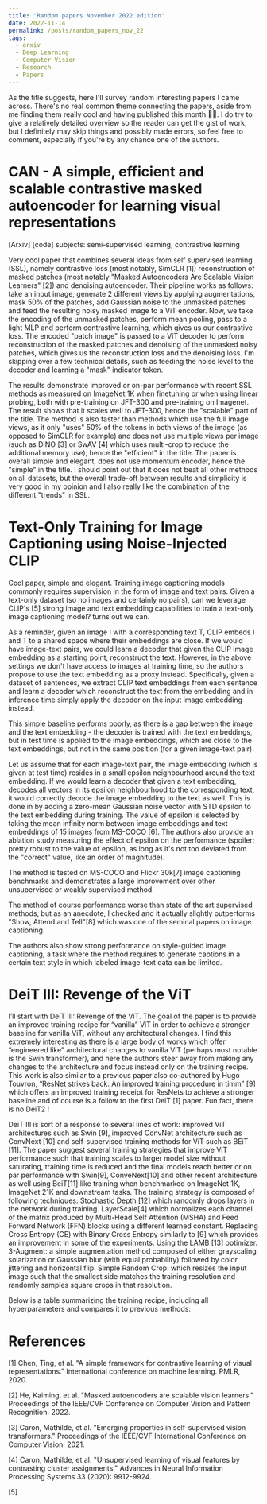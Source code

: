 ```yaml
---
title: 'Random papers November 2022 edition'
date: 2022-11-14
permalink: /posts/random_papers_nov_22
tags:
  - arxiv
  - Deep Learning
  - Computer Vision
  - Research
  - Papers
---
```


As the title suggests, here I'll survey random interesting papers I came across. There's no real common theme connecting the papers, aside from me finding them really cool and having published this month 🤷‍♂️. I do try to give a relatively detailed overview so the reader can get the gist of work, but I definitely may skip things and possibly made errors, so feel free to comment, especially if you're by any chance one of the authors. 

CAN - A simple, efficient and scalable contrastive masked autoencoder for learning visual representations
======
[Arxiv] [code] subjects: semi-supervised learning, contrastive learning

Very cool paper that combines several ideas from self supervised learning (SSL), namely contrastive loss (most notably, SimCLR [1]) reconstruction of masked patches (most notably "Masked Autoencoders Are Scalable Vision Learners" [2]) and denoising autoencoder. Their pipeline works as follows: take an input image, generate 2 different views by applying augmentations, mask 50% of the patches, add Gaussian noise to the unmasked patches and feed the resulting noisy masked image to a ViT encoder. Now, we take the encoding of the unmasked patches, perform mean pooling, pass to a light MLP and perform contrastive learning, which gives us our contrastive loss. The encoded "patch image" is passed to a ViT decoder to perform reconstruction of the masked patches and denoising of the unmasked noisy patches, which gives us the reconstruction loss and the denoising loss. I'm skipping over a few technical details, such as feeding the noise level to the decoder and learning a "mask" indicator token.

The results demonstrate improved or on-par performance with recent SSL methods as measured on ImageNet 1K when finetuning or when using linear probing, both with pre-training on JFT-300 and pre-training on Imagenet. The result shows that it scales well to JFT-300, hence the "scalable" part of the title. The method is also faster than methods which use the full image views, as it only "uses" 50% of the tokens in both views of the image (as opposed to SimCLR for example) and does not use multiple views per image (such as DINO [3] or SwAV [4] which uses multi-crop to reduce the additional memory use), hence the "efficient" in the title. The paper is overall simple and elegant, does not use momentum encoder, hence the "simple" in the title. I should point out that it does not beat all other methods on all datasets, but the overall trade-off between results and simplicity is very good in my opinion and I also really like the combination of the different "trends" in SSL. 




Text-Only Training for Image Captioning using Noise-Injected CLIP
======

Cool paper, simple and elegant. Training image captioning models commonly requires supervision in the form of image and text pairs. Given a text-only dataset (so no images and certainly no pairs), can we leverage CLIP's [5] strong image and text embedding capabilities to train a text-only image captioning model? turns out we can.

As a reminder, given an image I with a corresponding text T, CLIP embeds I and T to a shared space where their embeddings are close. If we would have image-text pairs, we could learn a decoder that given the CLIP image embedding as a starting point, reconstruct the text. However, in the above settings we don't have access to images at training time, so the authors propose to use the text embedding as a proxy instead. Specifically, given a dataset of sentences, we extract CLIP text embeddings from each sentence and learn a decoder which reconstruct the text from the embedding and in inference time simply apply the decoder on the input image embedding instead.

This simple baseline performs poorly, as there is a gap between the image and the text embedding - the decoder is trained with the text embeddings, but in test time is applied to the image embeddings, which are close to the text embeddings, but not in the same position (for a given image-text pair).

Let us assume that for each image-text pair, the image embedding (which is given at test time) resides in a small epsilon neighbourhood around the text embedding. If we would learn a decoder that given a text embedding, decodes all vectors in its epsilon neighbourhood to the corresponding text, it would correctly decode the image embedding to the text as well. This is done in by adding a zero-mean Gaussian noise vector with STD epsilon to the text embedding during training. The value of epsilon is selected by taking the mean infinity norm between image embeddings and text embeddings of 15 images from MS-COCO [6]. The authors also provide an ablation study measuring the effect of epsilon on the performance (spoiler: pretty robust to the value of epsilon, as long as it's not too deviated from the "correct" value, like an order of magnitude).

The method is tested on MS-COCO and Flickr 30k[7]  image captioning benchmarks and demonstrates a large improvement over other unsupervised or weakly supervised method.

The method of course performance worse than state of the art supervised methods, but as an anecdote, I checked and it actually slightly outperforms "Show, Attend and Tell"[8] which was one of the seminal papers on image captioning.

The authors also show strong performance on style-guided image captioning, a task where the method requires to generate captions in a certain text style in which labeled image-text data can be limited.

DeiT III: Revenge of the ViT
======
I’ll start with DeiT III: Revenge of the ViT. The goal of the paper is to provide an improved training recipe for “vanilla” ViT in order to achieve a stronger baseline for vanilla ViT, without any architectural changes. I find this extremely interesting as there is a large body of works which offer “engineered like” architectural changes to vanilla ViT (perhaps most notable is the Swin transformer), and here the authors steer away from making any changes to the architecture and focus instead only on the training recipe. This work is also similar to a previous paper also co-authored by Hugo Touvron, “ResNet strikes back: An improved training procedure in timm” [9] which offers an improved training receipt for ResNets to achieve a stronger baseline and of course is a follow to the first DeiT [1] paper. Fun fact, there is no DeiT2 ! 

DeiT III is sort of a response to several lines of work: improved ViT architectures such as Swin [9], improved ConvNet architecture such as ConvNext [10] and self-supervised training methods for ViT such as BEiT [11]. The paper suggest several training strategies that improve ViT performance such that training scales to larger model size without saturating, training time is reduced and the final models reach better or on par performance with Swin[9], ConveNext[10] and other recent architecture as well using BeiT[11] like training when benchmarked on ImageNet 1K, ImageNet 21K and downstream tasks. The training strategy is composed of following techniques:
Stochastic Depth [12] which randomly drops layers in the network during training. 
LayerScale[4] which normalizes each channel of the matrix produced by Multi-Head Self Attention (MSHA) and Feed Forward Network (FFN) blocks using a different learned constant. 
Replacing Cross Entropy (CE) with Binary Cross Entropy similarly to [9] which provides an improvement in some of the experiments. 
Using the LAMB [13] optimizer.
3-Augment: a simple augmentation method composed of either grayscaling, solarization or Gaussian blur (with equal probability) followed by color jittering and horizontal flip. 
Simple Random Crop: which resizes the input image such that the smallest side matches the training resolution and randomly samples square crops in that resolution. 

Below is a table summarizing the training recipe, including all hyperparameters and compares it to previous methods:


References
======

[1] Chen, Ting, et al. "A simple framework for contrastive learning of visual representations." International conference on machine learning. PMLR, 2020.

[2] He, Kaiming, et al. "Masked autoencoders are scalable vision learners." Proceedings of the IEEE/CVF Conference on Computer Vision and Pattern Recognition. 2022.

[3] Caron, Mathilde, et al. "Emerging properties in self-supervised vision transformers." Proceedings of the IEEE/CVF International Conference on Computer Vision. 2021.

[4] Caron, Mathilde, et al. "Unsupervised learning of visual features by contrasting cluster assignments." Advances in Neural Information Processing Systems 33 (2020): 9912-9924.

[5] 

